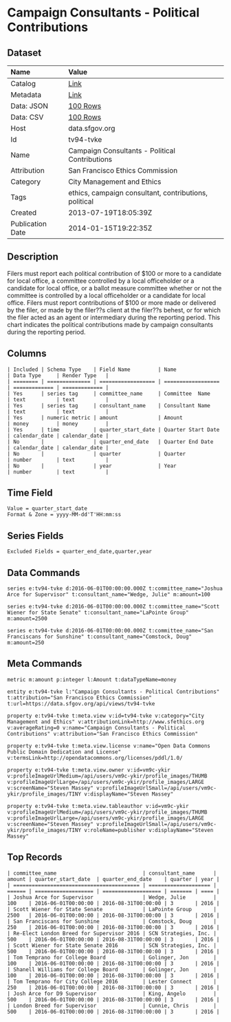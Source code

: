 # Campaign Consultants - Political Contributions

## Dataset

| Name | Value |
| :--- | :---- |
| Catalog | [Link](https://catalog.data.gov/dataset/campaign-consultants-political-contributions-5f9f7) |
| Metadata | [Link](https://data.sfgov.org/api/views/tv94-tvke) |
| Data: JSON | [100 Rows](https://data.sfgov.org/api/views/tv94-tvke/rows.json?max_rows=100) |
| Data: CSV | [100 Rows](https://data.sfgov.org/api/views/tv94-tvke/rows.csv?max_rows=100) |
| Host | data.sfgov.org |
| Id | tv94-tvke |
| Name | Campaign Consultants - Political Contributions |
| Attribution | San Francisco Ethics Commission |
| Category | City Management and Ethics |
| Tags | ethics, campaign consultant, contributions, political |
| Created | 2013-07-19T18:05:39Z |
| Publication Date | 2014-01-15T19:22:35Z |

## Description

Filers must report each political contribution of $100 or more to a candidate for local office, a committee controlled by a local officeholder or a candidate for local office, or a ballot measure committee whether or not the committee is controlled by a local officeholder or a candidate for local office.  Filers must report contributions of $100 or more made or delivered by the filer, or made by the filer??s client at the filer??s behest, or for which the filer acted as an agent or intermediary during the reporting period. This chart indicates the political contributions made by campaign consultants during the reporting period.

## Columns

```ls
| Included | Schema Type    | Field Name         | Name               | Data Type     | Render Type   |
| ======== | ============== | ================== | ================== | ============= | ============= |
| Yes      | series tag     | committee_name     | Committee  Name    | text          | text          |
| Yes      | series tag     | consultant_name    | Consultant Name    | text          | text          |
| Yes      | numeric metric | amount             | Amount             | money         | money         |
| Yes      | time           | quarter_start_date | Quarter Start Date | calendar_date | calendar_date |
| No       |                | quarter_end_date   | Quarter End Date   | calendar_date | calendar_date |
| No       |                | quarter            | Quarter            | number        | text          |
| No       |                | year               | Year               | number        | text          |
```

## Time Field

```ls
Value = quarter_start_date
Format & Zone = yyyy-MM-dd'T'HH:mm:ss
```

## Series Fields

```ls
Excluded Fields = quarter_end_date,quarter,year
```

## Data Commands

```ls
series e:tv94-tvke d:2016-06-01T00:00:00.000Z t:committee_name="Joshua Arce for Supervisor" t:consultant_name="Wedge, Julie" m:amount=100

series e:tv94-tvke d:2016-06-01T00:00:00.000Z t:committee_name="Scott Wiener for State Senate" t:consultant_name="LaPointe Group" m:amount=2500

series e:tv94-tvke d:2016-06-01T00:00:00.000Z t:committee_name="San Franciscans for Sunshine" t:consultant_name="Comstock, Doug" m:amount=250
```

## Meta Commands

```ls
metric m:amount p:integer l:Amount t:dataTypeName=money

entity e:tv94-tvke l:"Campaign Consultants - Political Contributions" t:attribution="San Francisco Ethics Commission" t:url=https://data.sfgov.org/api/views/tv94-tvke

property e:tv94-tvke t:meta.view v:id=tv94-tvke v:category="City Management and Ethics" v:attributionLink=http://www.sfethics.org v:averageRating=0 v:name="Campaign Consultants - Political Contributions" v:attribution="San Francisco Ethics Commission"

property e:tv94-tvke t:meta.view.license v:name="Open Data Commons Public Domain Dedication and License" v:termsLink=http://opendatacommons.org/licenses/pddl/1.0/

property e:tv94-tvke t:meta.view.owner v:id=vm9c-ykir v:profileImageUrlMedium=/api/users/vm9c-ykir/profile_images/THUMB v:profileImageUrlLarge=/api/users/vm9c-ykir/profile_images/LARGE v:screenName="Steven Massey" v:profileImageUrlSmall=/api/users/vm9c-ykir/profile_images/TINY v:displayName="Steven Massey"

property e:tv94-tvke t:meta.view.tableauthor v:id=vm9c-ykir v:profileImageUrlMedium=/api/users/vm9c-ykir/profile_images/THUMB v:profileImageUrlLarge=/api/users/vm9c-ykir/profile_images/LARGE v:screenName="Steven Massey" v:profileImageUrlSmall=/api/users/vm9c-ykir/profile_images/TINY v:roleName=publisher v:displayName="Steven Massey"
```

## Top Records

```ls
| committee_name                            | consultant_name      | amount | quarter_start_date  | quarter_end_date    | quarter | year | 
| ========================================= | ==================== | ====== | =================== | =================== | ======= | ==== | 
| Joshua Arce for Supervisor                | Wedge, Julie         | 100    | 2016-06-01T00:00:00 | 2016-08-31T00:00:00 | 3       | 2016 | 
| Scott Wiener for State Senate             | LaPointe Group       | 2500   | 2016-06-01T00:00:00 | 2016-08-31T00:00:00 | 3       | 2016 | 
| San Franciscans for Sunshine              | Comstock, Doug       | 250    | 2016-06-01T00:00:00 | 2016-08-31T00:00:00 | 3       | 2016 | 
| Re-Elect London Breed for Supervisor 2016 | SCN Strategies, Inc. | 500    | 2016-06-01T00:00:00 | 2016-08-31T00:00:00 | 3       | 2016 | 
| Scott Wiener for State Senate 2016        | SCN Strategies, Inc. | 500    | 2016-06-01T00:00:00 | 2016-08-31T00:00:00 | 3       | 2016 | 
| Tom Temprano for College Board            | Golinger, Jon        | 100    | 2016-06-01T00:00:00 | 2016-08-31T00:00:00 | 3       | 2016 | 
| Shanell Williams for College Board        | Golinger, Jon        | 100    | 2016-06-01T00:00:00 | 2016-08-31T00:00:00 | 3       | 2016 | 
| Tom Temprano for City College 2016        | Lester Connect       | 250    | 2016-06-01T00:00:00 | 2016-08-31T00:00:00 | 3       | 2016 | 
| Josh Arce for D9 Supervisor               | King, Angelo         | 500    | 2016-06-01T00:00:00 | 2016-08-31T00:00:00 | 3       | 2016 | 
| London Breed for Supervisor               | Cunnie, Chris        | 500    | 2016-06-01T00:00:00 | 2016-08-31T00:00:00 | 3       | 2016 | 
```